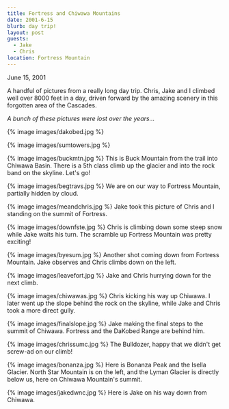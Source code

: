 ```yaml
---
title: Fortress and Chiwawa Mountains
date: 2001-6-15
blurb: day trip!
layout: post
guests:
  - Jake
  - Chris
location: Fortress Mountain
---
```


June 15, 2001

A handful of pictures from a really long day trip.  Chris, Jake and I climbed
well over 8000 feet in a day, driven forward by the amazing scenery in this
forgotten area of the Cascades.

_A bunch of these pictures were lost over the years..._

{% image images/dakobed.jpg %}

{% image images/sumtowers.jpg %}


{% image images/buckmtn.jpg %}
This is Buck Mountain from the trail into Chiwawa Basin. There is a 5th class climb
up the glacier and into the rock band on the skyline. Let's go!

{% image images/begtravs.jpg %}
We are on our way to Fortress Mountain, partially hidden by cloud.

{% image images/meandchris.jpg %}
Jake took this picture of Chris and I standing on the summit of Fortress.

{% image images/downfste.jpg %}
Chris is climbing down some steep snow while Jake waits his turn. The scramble up
Fortress Mountain was pretty exciting!

{% image images/byesum.jpg %}
Another shot coming down from Fortress Mountain. Jake observes and Chris climbs down
on the left.

{% image images/leavefort.jpg %}
Jake and Chris hurrying down for the next climb.

{% image images/chiwawas.jpg %}
Chris kicking his way up Chiwawa. I later went up the slope behind the rock on the skyline,
while Jake and Chris took a more direct gully.

{% image images/finalslope.jpg %}
Jake making the final steps to the summit of Chiwawa. Fortress and the DaKobed Range
are behind him.

{% image images/chrissumc.jpg %}
The Bulldozer, happy that we didn't get screw-ad on our climb!

{% image images/bonanza.jpg %}
Here is Bonanza Peak and the Isella Glacier. North Star Mountain is on the left, and
the Lyman Glacier is directly below us, here on Chiwawa Mountain's summit.

{% image images/jakedwnc.jpg %}
Here is Jake on his way down from Chiwawa.






